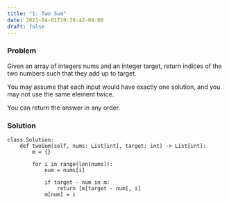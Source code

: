 ```yaml
---
title: "1: Two Sum"
date: 2021-04-01T19:39:42-04:00
draft: false
---
```


### Problem


Given an array of integers nums and an integer target, return indices of the two numbers such that they add up to target.

You may assume that each input would have exactly one solution, and you may not use the same element twice.

You can return the answer in any order.

### Solution

```
class Solution:
    def twoSum(self, nums: List[int], target: int) -> List[int]:
        m = {}
        
        for i in range(len(nums)):
            num = nums[i]
            
            if target - num in m:
                return [m[target - num], i]
            m[num] = i
        

```